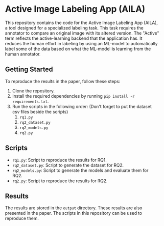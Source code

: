 # Active Image Labeling App (AILA)

This repository contains the code for the Active Image Labeling App (AILA), a tool designed for a specialized labeling task. This task requires the annotator to compare an original image with its altered version.  The "Active" term reflects the active-learning backend that the application has. It reduces the human effort in labeling by using an ML-model to automatically label some of the data based on what the ML-model is learning from the human annotator.

## Getting Started

To reproduce the results in the paper, follow these steps:

1. Clone the repository.
2. Install the required dependencies by running `pip install -r requirements.txt`.
3. Run the scripts in the following order: (Don't forget to put the dataset csv files beside the scripts)
   1. `rq1.py`
   2. `rq2_dataset.py`
   3. `rq2_models.py`
   4. `rq2.py`

## Scripts

- `rq1.py`: Script to reproduce the results for RQ1.
- `rq2_dataset.py`: Script to generate the dataset for RQ2.
- `rq2_models.py`: Script to generate the models and evaluate them for RQ2.
- `rq2.py`: Script to reproduce the results for RQ2.

## Results

The results are stored in the `output` directory. These results are also presented in the paper. The scripts in this repository can be used to reproduce them.





